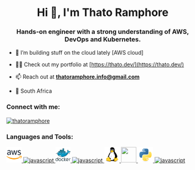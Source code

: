 <h1 align="center">Hi 👋, I'm Thato Ramphore</h1>
<h3 align="center">Hands-on engineer with a strong understanding of AWS, DevOps and Kubernetes.</h3>


- 🌱 I’m building stuff on the cloud lately [AWS cloud] 

- 👨‍💻 Check out my portfolio at [https://thato.dev/](https://thato.dev/)

- 📫 Reach out at **thatoramphore.info@gmail.com**

- 📍 South Africa

<h3 align="left">Connect with me:</h3>
<p align="left">
<a href="https://linkedin.com/in/thatoramphore" target="blank"><img align="center" src="https://raw.githubusercontent.com/rahuldkjain/github-profile-readme-generator/master/src/images/icons/Social/linked-in-alt.svg" alt="thatoramphore" height="30" width="40" /></a>
</p>

<h3 align="left">Languages and Tools:</h3>
<p align="left"> 
  <a href="https://aws.amazon.com/" target="_blank">
    <img src="https://raw.githubusercontent.com/devicons/devicon/master/icons/amazonwebservices/amazonwebservices-original-wordmark.svg" alt="html5" width="40" height="40"/>
  </a>
  <a href="https://kubernetes.io/" target="_blank">
  <img src="https://www.vectorlogo.zone/logos/kubernetes/kubernetes-icon.svg" alt="javascript" width="40" height="40"/> 
  </a>
  <a href="https://www.docker.com/" target="_blank">
  <img src="https://raw.githubusercontent.com/devicons/devicon/master/icons/docker/docker-original-wordmark.svg" alt="html5" width="40" height="40"/> 
  </a>
  <a href="https://www.jenkins.io/" target="_blank">
  <img src="https://www.vectorlogo.zone/logos/jenkins/jenkins-icon.svg" alt="javascript" width="40" height="40"/> 
  </a>
  <a href="https://www.linux.org/" target="_blank">
  <img src="https://raw.githubusercontent.com/devicons/devicon/master/icons/linux/linux-original.svg" alt="html5" width="40" height="40"/> 
  </a>
  <a href="https://git-scm.com/" target="_blank">
  <img src="https://www.vectorlogo.zone/logos/git-scm/git-scm-icon.svg" width="40" height="40"/> 
  </a>
  <a href="https://www.python.org/" target="_blank">
  <img src="https://raw.githubusercontent.com/devicons/devicon/master/icons/python/python-original.svg" alt="html5" width="40" height="40"/>
  </a>
  <a href="https://grafana.com/" target="_blank">
  <img src="https://www.vectorlogo.zone/logos/grafana/grafana-icon.svg" alt="javascript" width="40" height="40"/> 
  </a>
</p>
          


